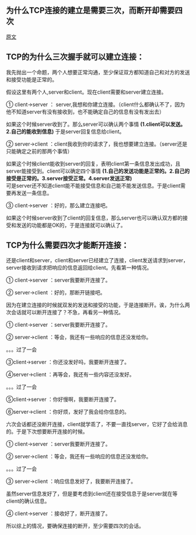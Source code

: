 ## 为什么TCP连接的建立是需要三次，而断开却需要四次
[原文](http://blog.csdn.net/makecontral/article/details/77531936)
## TCP的为什么三次握手就可以建立连接：

我先抛出一个命题，两个人想要正常沟通，至少保证双方都知道自己和对方的发送和接受功能是正常的。  

假设这里有两个人,server和client。现在client需要和server建立连接。  

① client->server ： server,我想和你建立连接。（client什么都确认不了，因为他不知道server有没有接收到，也不能确定自己的信息有没有发出去）  

如果这个时候server收到了。那么server可以确认两个事情 **(1.client可以发送。2.自己的能收到信息)** 于是server回复信息给client。  

② server->client ：client我收到你的请求了，我也想要建立连接。（server还是只能确定之前的那两个事情）  

如果这个时候client能收到server的回复，表明client第一条信息发出成功，且server能接受到。client可以确定四个事情 **(1.自己的发送功能是正常的。2.自己的接受是正常的。3.server接受正常。4.server发送正常)**   
可是server还不知道client能不能接受信息和自己能不能发送信息。于是client需要再发送一条信息。

③ client->server ：好的，那么建立连接吧。  

如果这个时候server收到了client的回复信息，那么server也可以确认双方都的接受和发送的功能都是OK的，于是连接就可以确认了。  

## TCP为什么需要四次才能断开连接：
还是client和server，client和server已经建立了连接，client发送请求到server，server接收到请求把响应的信息返回给client。先看第一种情况。  

① client->server ：server我要断开连接了。

② server->client ：好的，那断开链接吧。

因为在建立连接的时候就双发的发送和接受的功能，于是连接断开。诶，为什么两次会话就可以断开连接了？不急，再看另一种情况。

① client->server ：server我要断开连接了。

② server->client ：等会，我还有一些响应的信息还没发给你。

。。。过了一会

③client->server ：你还没发好吗，我要断开连接了。

④server->client ：再等会，我还有一些内容还没发好。

。。。过了一会

⑤client->server ：你好慢啊，我要断开连接了。

⑥server->client ：你好烦，发好了我会给你信息的。

六次会话都还没断开连接，client就学乖了，不要一直找server，它好了会给消息的。于是下次想要断开连接的时候。

① client->server ：server我要断开连接了。

② server->client ：等会，我还有一些响应的信息还没发给你。

。。。过了一会

③ server->client ：响应信息发好了，我要断开连接了。

虽然server信息发好了，但是要考虑到client还在接受信息于是server就在等client的确认信息。

④ client->server ：接收好了，断开连接了。

所以综上的情况，要确保连接的断开，至少需要四次的会话。